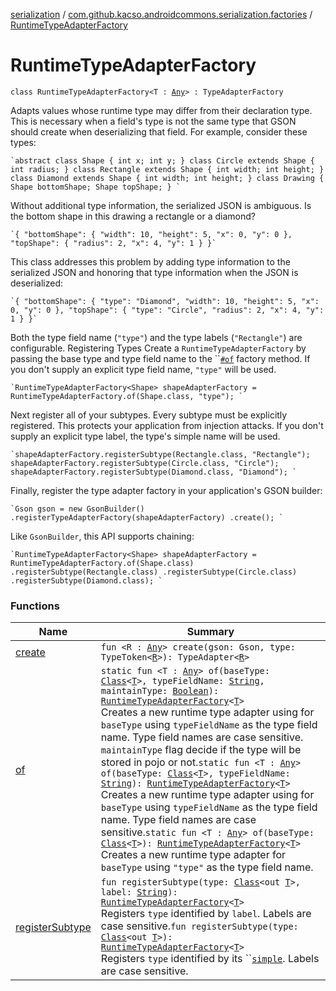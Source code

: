 [serialization](../../index.md) / [com.github.kacso.androidcommons.serialization.factories](../index.md) / [RuntimeTypeAdapterFactory](./index.md)

# RuntimeTypeAdapterFactory

`class RuntimeTypeAdapterFactory<T : `[`Any`](https://kotlinlang.org/api/latest/jvm/stdlib/kotlin/-any/index.html)`> : TypeAdapterFactory`

Adapts values whose runtime type may differ from their declaration type. This is necessary when a field's type is not the same type that GSON should create when deserializing that field. For example, consider these types:

```
`abstract class Shape { int x; int y; } class Circle extends Shape { int radius; } class Rectangle extends Shape { int width; int height; } class Diamond extends Shape { int width; int height; } class Drawing { Shape bottomShape; Shape topShape; } `
```



Without additional type information, the serialized JSON is ambiguous. Is the bottom shape in this drawing a rectangle or a diamond?

```
`{ "bottomShape": { "width": 10, "height": 5, "x": 0, "y": 0 }, "topShape": { "radius": 2, "x": 4, "y": 1 } }`
```

 This class addresses this problem by adding type information to the serialized JSON and honoring that type information when the JSON is deserialized:

```
`{ "bottomShape": { "type": "Diamond", "width": 10, "height": 5, "x": 0, "y": 0 }, "topShape": { "type": "Circle", "radius": 2, "x": 4, "y": 1 } }`
```

 Both the type field name (`"type"`) and the type labels (`"Rectangle"`) are configurable. Registering Types Create a `RuntimeTypeAdapterFactory` by passing the base type and type field name to the ``[`#of`](#) factory method. If you don't supply an explicit type field name, `"type"` will be used.

```
`RuntimeTypeAdapterFactory<Shape> shapeAdapterFactory = RuntimeTypeAdapterFactory.of(Shape.class, "type"); `
```

 Next register all of your subtypes. Every subtype must be explicitly registered. This protects your application from injection attacks. If you don't supply an explicit type label, the type's simple name will be used.

```
`shapeAdapterFactory.registerSubtype(Rectangle.class, "Rectangle"); shapeAdapterFactory.registerSubtype(Circle.class, "Circle"); shapeAdapterFactory.registerSubtype(Diamond.class, "Diamond"); `
```

 Finally, register the type adapter factory in your application's GSON builder:

```
`Gson gson = new GsonBuilder() .registerTypeAdapterFactory(shapeAdapterFactory) .create(); `
```

 Like `GsonBuilder`, this API supports chaining:

```
`RuntimeTypeAdapterFactory<Shape> shapeAdapterFactory = RuntimeTypeAdapterFactory.of(Shape.class) .registerSubtype(Rectangle.class) .registerSubtype(Circle.class) .registerSubtype(Diamond.class); `
```

### Functions

| Name | Summary |
|---|---|
| [create](create.md) | `fun <R : `[`Any`](https://kotlinlang.org/api/latest/jvm/stdlib/kotlin/-any/index.html)`> create(gson: Gson, type: TypeToken<`[`R`](create.md#R)`>): TypeAdapter<`[`R`](create.md#R)`>` |
| [of](of.md) | `static fun <T : `[`Any`](https://kotlinlang.org/api/latest/jvm/stdlib/kotlin/-any/index.html)`> of(baseType: `[`Class`](http://docs.oracle.com/javase/8/docs/api/java/lang/Class.html)`<`[`T`](of.md#T)`>, typeFieldName: `[`String`](https://kotlinlang.org/api/latest/jvm/stdlib/kotlin/-string/index.html)`, maintainType: `[`Boolean`](https://kotlinlang.org/api/latest/jvm/stdlib/kotlin/-boolean/index.html)`): `[`RuntimeTypeAdapterFactory`](./index.md)`<`[`T`](of.md#T)`>`<br>Creates a new runtime type adapter using for `baseType` using `typeFieldName` as the type field name. Type field names are case sensitive. `maintainType` flag decide if the type will be stored in pojo or not.`static fun <T : `[`Any`](https://kotlinlang.org/api/latest/jvm/stdlib/kotlin/-any/index.html)`> of(baseType: `[`Class`](http://docs.oracle.com/javase/8/docs/api/java/lang/Class.html)`<`[`T`](of.md#T)`>, typeFieldName: `[`String`](https://kotlinlang.org/api/latest/jvm/stdlib/kotlin/-string/index.html)`): `[`RuntimeTypeAdapterFactory`](./index.md)`<`[`T`](of.md#T)`>`<br>Creates a new runtime type adapter using for `baseType` using `typeFieldName` as the type field name. Type field names are case sensitive.`static fun <T : `[`Any`](https://kotlinlang.org/api/latest/jvm/stdlib/kotlin/-any/index.html)`> of(baseType: `[`Class`](http://docs.oracle.com/javase/8/docs/api/java/lang/Class.html)`<`[`T`](of.md#T)`>): `[`RuntimeTypeAdapterFactory`](./index.md)`<`[`T`](of.md#T)`>`<br>Creates a new runtime type adapter for `baseType` using `"type"` as the type field name. |
| [registerSubtype](register-subtype.md) | `fun registerSubtype(type: `[`Class`](http://docs.oracle.com/javase/8/docs/api/java/lang/Class.html)`<out `[`T`](index.md#T)`>, label: `[`String`](https://kotlinlang.org/api/latest/jvm/stdlib/kotlin/-string/index.html)`): `[`RuntimeTypeAdapterFactory`](./index.md)`<`[`T`](index.md#T)`>`<br>Registers `type` identified by `label`. Labels are case sensitive.`fun registerSubtype(type: `[`Class`](http://docs.oracle.com/javase/8/docs/api/java/lang/Class.html)`<out `[`T`](index.md#T)`>): `[`RuntimeTypeAdapterFactory`](./index.md)`<`[`T`](index.md#T)`>`<br>Registers `type` identified by its ``[`simple`](#). Labels are case sensitive. |

